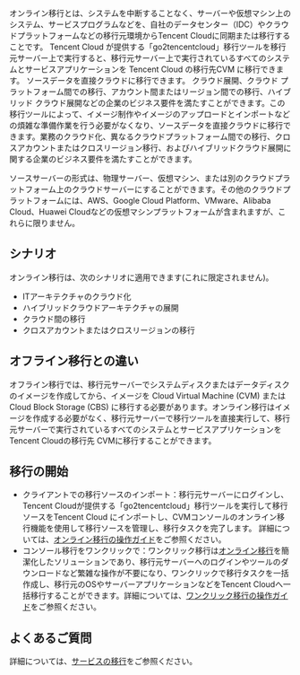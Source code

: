 オンライン移行とは、システムを中断することなく、サーバーや仮想マシン上のシステム、サービスプログラムなどを、自社のデータセンター（IDC）やクラウドプラットフォームなどの移行元環境からTencent Cloudに同期または移行することです。
Tencent Cloud が提供する「go2tencentcloud」移行ツールを移行元サーバー上で実行すると、移行元サーバー上で実行されているすべてのシステムとサービスアプリケーションを Tencent Cloud の移行先CVM に移行できます。 ソースデータを直接クラウドに移行できます。 クラウド展開、クラウド プラットフォーム間での移行、アカウント間またはリージョン間での移行、ハイブリッド クラウド展開などの企業のビジネス要件を満たすことができます。この移行ツールによって、イメージ制作やイメージのアップロードとインポートなどの煩雑な準備作業を行う必要がなくなり、ソースデータを直接クラウドに移行できます。業務のクラウド化、異なるクラウドプラットフォーム間での移行、クロスアカウントまたはクロスリージョン移行、およびハイブリッドクラウド展開に関する企業のビジネス要件を満たすことができます。

<dx-alert infotype="explain" title="">
ソースサーバーの形式は、物理サーバー、仮想マシン、または別のクラウドプラットフォーム上のクラウドサーバーにすることができます。その他のクラウドプラットフォームには、AWS、Google Cloud Platform、VMware、Alibaba Cloud、Huawei Cloudなどの仮想マシンプラットフォームが含まれますが、これらに限りません。
</dx-alert>



## シナリオ

オンライン移行は、次のシナリオに適用できます(これに限定されません)。
-	ITアーキテクチャのクラウド化
-	ハイブリッドクラウドアーキテクチャの展開
-	クラウド間の移行
-	クロスアカウントまたはクロスリージョンの移行

## オフライン移行との違い

オフライン移行では、移行元サーバーでシステムディスクまたはデータディスクのイメージを作成してから、イメージを Cloud Virtual Machine (CVM) または Cloud Block Storage (CBS) に移行する必要があります。オンライン移行はイメージを作成する必要がなく、移行元サーバーで移行ツールを直接実行して、移行元サーバーで実行されているすべてのシステムとサービスアプリケーションをTencent Cloudの移行先 CVMに移行することができます。

## 移行の開始

- クライアントでの移行ソースのインポート：移行元サーバーにログインし、Tencent Cloudが提供する「go2tencentcloud」移行ツールを実行して移行ソースをTencent Cloud にインポートし、CVMコンソールのオンライン移行機能を使用して移行ソースを管理し、移行タスクを完了します。 詳細については、[オンライン移行の操作ガイド](https://intl.cloud.tencent.com/document/product/213/44338)をご参照ください。
- コンソール移行をワンクリックで：ワンクリック移行は[オンライン移行](https://intl.cloud.tencent.com/document/product/213/35639)を簡潔化したソリューションであり、移行元サーバーへのログインやツールのダウンロードなど繁雑な操作が不要になり、ワンクリックで移行タスクを一括作成し、移行元のOSやサーバーアプリケーションなどをTencent Cloudへ一括移行することができます。詳細については、[ワンクリック移行の操作ガイド](https://intl.cloud.tencent.com/document/product/213/53265)をご参照ください。


## よくあるご質問

詳細については、[サービスの移行](https://intl.cloud.tencent.com/document/product/213/32395)をご参照ください。
